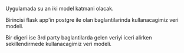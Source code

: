 Uygulamada su an iki model katmani olacak.

Birincisi flask app'in postgre ile olan baglantilarinda kullanacagimiz veri modeli.

Bir digeri ise 3rd party baglantilarda gelen veriyi iceri alirken sekillendirmede kullanacagimiz veri modeli.
